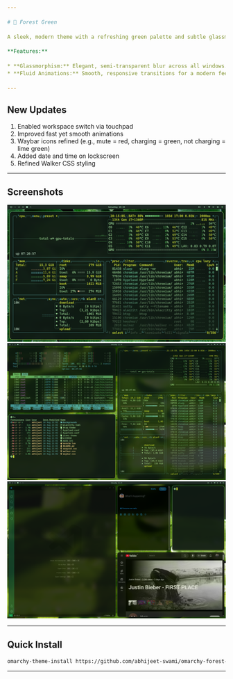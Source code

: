 ```yaml
---

# 🌲 Forest Green

A sleek, modern theme with a refreshing green palette and subtle glassmorphism for a cohesive, focused desktop experience.

**Features:**

* **Glassmorphism:** Elegant, semi-transparent blur across all windows.
* **Fluid Animations:** Smooth, responsive transitions for a modern feel.

---
```


## New Updates

1. Enabled workspace switch via touchpad
2. Improved fast yet smooth animations
3. Waybar icons refined (e.g., mute = red, charging = green, not charging = lime green)
4. Added date and time on lockscreen
5. Refined Walker CSS styling

---

## Screenshots

![Forest Green 1](https://github.com/abhijeet-swami/omarchy-forest-green/raw/main/screenshot/1.png)
![Forest Green 2](https://github.com/abhijeet-swami/omarchy-forest-green/raw/main/screenshot/2.png)
![Forest Green 3](https://github.com/abhijeet-swami/omarchy-forest-green/raw/main/screenshot/3.png)

---

## Quick Install

```bash
omarchy-theme-install https://github.com/abhijeet-swami/omarchy-forest-green-theme
```

---
